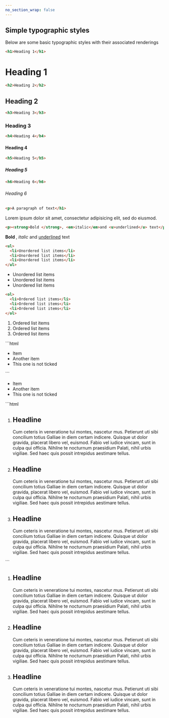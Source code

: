 ```yaml
---
no_section_wrap: false
---
```

## Simple typographic styles

Below are some basic typographic styles with their associated renderings

```html
<h1>Heading 1</h1>
```
<h1>Heading 1</h1>

```html
<h2>Heading 2</h2>
```
<h2>Heading 2</h2>

```html
<h3>Heading 3</h3>
```
<h3>Heading 3</h3>

```html
<h4>Heading 4</h4>
```
<h4>Heading 4</h4>

```html
<h5>Heading 5</h5>
```
<h5>Heading 5</h5>

```html
<h6>Heading 6</h6>
```
<h6>Heading 6</h6>

```html
<p>A paragraph of text</h1>
```
<p>Lorem ipsum dolor sit amet, consectetur adipisicing elit, sed do eiusmod.</p>

```html
<p><strong>Bold </strong>, <em>italic</em>and <u>underlined</u> text</p>
```
<p><strong>Bold </strong>, <em>italic</em> and <u>underlined</u> text</p>

```html
<ul>
  <li>Unordered list items</li>
  <li>Unordered list items</li>
  <li>Unordered list items</li>
</ul>
```
<ul>
  <li>Unordered list items</li>
  <li>Unordered list items</li>
  <li>Unordered list items</li>
</ul>

```html
<ol>
  <li>Ordered list items</li>
  <li>Ordered list items</li>
  <li>Ordered list items</li>
</ol>
```
<ol>
  <li>Ordered list items</li>
  <li>Ordered list items</li>
  <li>Ordered list items</li>
</ol>
```html
<ul class="ticked-list">
  <li>Item</li>
  <li>Another item</li>
  <li class="no-li">This one is not ticked</li>
</ul>
```
<ul class="ticked-list">
  <li>Item</li>
  <li>Another item</li>
  <li class="no-li">This one is not ticked</li>
</ul>
```html
<ol class="steps">
  <li>
    <h2>Headline</h2>
    <p>Cum ceteris in veneratione tui montes, nascetur mus. Petierunt uti sibi concilium totius Galliae in diem certam indicere. Quisque ut dolor gravida, placerat libero vel, euismod. Fabio vel iudice vincam, sunt in culpa qui officia. Nihilne te nocturnum praesidium Palati, nihil urbis vigiliae. Sed haec quis possit intrepidus aestimare tellus.</p>
  </li>
  <li>
    <h2>Headline</h2>
    <p>Cum ceteris in veneratione tui montes, nascetur mus. Petierunt uti sibi concilium totius Galliae in diem certam indicere. Quisque ut dolor gravida, placerat libero vel, euismod. Fabio vel iudice vincam, sunt in culpa qui officia. Nihilne te nocturnum praesidium Palati, nihil urbis vigiliae. Sed haec quis possit intrepidus aestimare tellus.</p>
  </li>
  <li>
    <h2>Headline</h2>
    <p>Cum ceteris in veneratione tui montes, nascetur mus. Petierunt uti sibi concilium totius Galliae in diem certam indicere. Quisque ut dolor gravida, placerat libero vel, euismod. Fabio vel iudice vincam, sunt in culpa qui officia. Nihilne te nocturnum praesidium Palati, nihil urbis vigiliae. Sed haec quis possit intrepidus aestimare tellus.</p>
  </li>
</ol>
```
<ol class="steps">
  <li>
    <h2>Headline</h2>
    <p>Cum ceteris in veneratione tui montes, nascetur mus. Petierunt uti sibi concilium totius Galliae in diem certam indicere. Quisque ut dolor gravida, placerat libero vel, euismod. Fabio vel iudice vincam, sunt in culpa qui officia. Nihilne te nocturnum praesidium Palati, nihil urbis vigiliae. Sed haec quis possit intrepidus aestimare tellus.</p>
  </li>
  <li>
    <h2>Headline</h2>
    <p>Cum ceteris in veneratione tui montes, nascetur mus. Petierunt uti sibi concilium totius Galliae in diem certam indicere. Quisque ut dolor gravida, placerat libero vel, euismod. Fabio vel iudice vincam, sunt in culpa qui officia. Nihilne te nocturnum praesidium Palati, nihil urbis vigiliae. Sed haec quis possit intrepidus aestimare tellus.</p>
  </li>
  <li>
    <h2>Headline</h2>
    <p>Cum ceteris in veneratione tui montes, nascetur mus. Petierunt uti sibi concilium totius Galliae in diem certam indicere. Quisque ut dolor gravida, placerat libero vel, euismod. Fabio vel iudice vincam, sunt in culpa qui officia. Nihilne te nocturnum praesidium Palati, nihil urbis vigiliae. Sed haec quis possit intrepidus aestimare tellus.</p>
  </li>
</ol>
